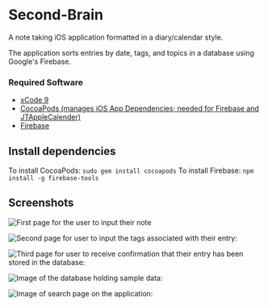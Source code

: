 # Second-Brain
A note taking iOS application formatted in a diary/calendar style.

The application sorts entries by date, tags, and topics in a database using Google's Firebase.


### Required Software

- <a href = "https://developer.apple.com/xcode/">xCode 9 </a>
- <a href = "https://guides.cocoapods.org/using/getting-started.html">CocoaPods (manages iOS App Dependencies; needed for Firebase and JTAppleCalender)</a>
- <a href = "https://firebase.google.com/">Firebase </a>

## Install dependencies
To install CocoaPods: `sudo gem install cocoapods`
To install Firebase: `npm install -g firebase-tools`

## Screenshots

![First page for the user to input their note](images/newnote.png)

![Second page for user to input the tags associated with their entry:](images/tags.png)

![Third page for user to receive confirmation that their entry has been stored in the database:](images/sent.png)

![Image of the database holding sample data:](images/database.png)

![Image of search page on the application:](images/search.png)
